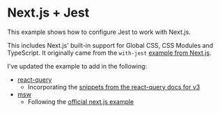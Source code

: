 # Next.js + Jest

This example shows how to configure Jest to work with Next.js.

This includes Next.js' built-in support for Global CSS, CSS Modules and TypeScript. It originally came from the `with-jest` [example from Next.js](https://github.com/vercel/next.js/tree/canary/examples/with-jest).

I've updated the example to add in the following:

- [react-query](https://react-query-v3.tanstack.com/)
  - Incorporating the [snippets from the react-query docs for v3](https://tkdodo.eu/blog/testing-react-query)
- [msw](https://mswjs.io/)
  - Following the [official next.js example](https://github.com/vercel/next.js/tree/canary/examples/with-msw)
